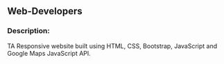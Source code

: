 ## Web-Developers
### Description:
<p>TA Responsive website built using HTML, CSS, Bootstrap, JavaScript and Google Maps JavaScript API.<br></p>
